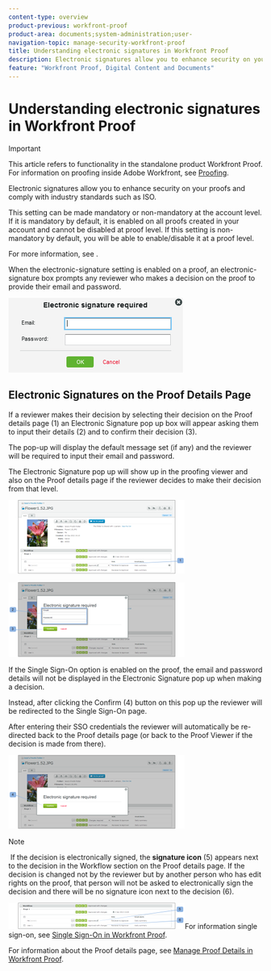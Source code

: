 ```yaml
---
content-type: overview
product-previous: workfront-proof
product-area: documents;system-administration;user-
navigation-topic: manage-security-workfront-proof
title: Understanding electronic signatures in Workfront Proof
description: Electronic signatures allow you to enhance security on your proofs and comply with industry standards such as ISO.
feature: "Workfront Proof, Digital Content and Documents"
---
```


# Understanding electronic signatures in Workfront Proof

>[!IMPORTANT]
>
>This article refers to functionality in the standalone product Workfront Proof. For information on proofing inside Adobe Workfront, see [Proofing](../../../review-and-approve-work/proofing/proofing.md).

Electronic signatures allow you to enhance security on your proofs and comply with industry standards such as ISO.

This setting can be made mandatory or non-mandatory at the account level. If it is mandatory by default, it is enabled on all proofs created in your account and cannot be disabled at proof level. If this setting is non-mandatory by default, you will be able to enable/disable it at a proof level.

For more information, see .

When the electronic-signature setting is enabled on a proof, an electronic-signature box prompts any reviewer who makes a decision on the proof to provide their email and password.

![Electronic_sig_required_box.png](assets/electronic-sig-required-box.png)

## Electronic Signatures on the Proof Details Page

If a reviewer makes their decision by selecting their decision on the Proof details page (1) an Electronic Signature pop up box will appear asking them to input their details (2) and to confirm their decision (3).

The pop-up will display the default message set (if any) and the reviewer will be required to input their email and password.

The Electronic Signature pop up will show up in the proofing viewer and also on the Proof details page if the reviewer decides to make their decision from that level.

![Electronic_Signature_-_Proof_Details.png](assets/electronic-signature---proof-details-350x146.png)

![Electronic_Signature_-_Proof_Details_2.png](assets/electronic-signature---proof-details-2-350x148.png)

If the Single Sign-On option is enabled on the proof, the email and password details will not be displayed in the Electronic Signature pop up when making a decision.

Instead, after clicking the Confirm (4) button on this pop up the reviewer will be redirected to the Single Sign-On page.

After entering their SSO credentials the reviewer will automatically be re-directed back to the Proof details page (or back to the Proof Viewer&nbsp;if the decision is made from there).

![Electronic_Signature_SSO_-_Proof_Details_3.png](assets/electronic-signature-sso---proof-details-3-350x146.png)

>[!NOTE]
>
>&nbsp;If the decision is electronically signed, the **signature icon** (5) appears next to the decision in the Workflow section on the Proof details page. If the decision is changed not by the reviewer but by another person who has edit rights on the proof, that person will not be asked to electronically sign the decision and there will be no signature icon next to the decision (6).

![Electronic_Signature_icon.png](assets/electronic-signature-icon-350x52.png)For information single sign-on, see [Single Sign-On in Workfront Proof](../../../workfront-proof/wp-acct-admin/managing-security/single-sign-on-overview.md).

For information about the Proof details page, see [Manage Proof Details in Workfront Proof](../../../workfront-proof/wp-work-proofsfiles/manage-your-work/manage-proof-details.md).&nbsp;
